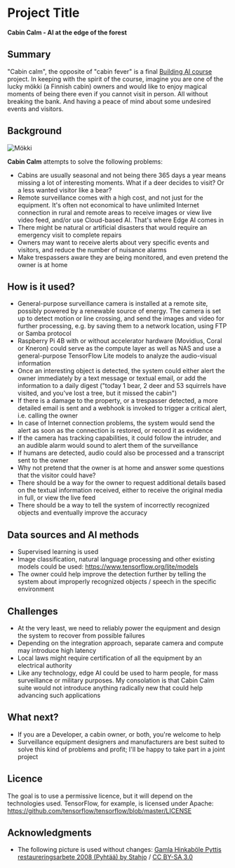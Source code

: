# Project Title
**Cabin Calm - AI at the edge of the forest**

## Summary
"Cabin calm", the opposite of "cabin fever" is a final [Building AI course](https://buildingai.elementsofai.com/) project. In keeping with the spirit of the course, imagine you are one of the lucky mökki (a Finnish cabin) owners and would like to enjoy magical moments of being there even if you cannot visit in person. All without breaking the bank. And having a peace of mind about some undesired events and visitors.


## Background
![Mökki](https://upload.wikimedia.org/wikipedia/commons/9/98/Gamla_Hinkab%C3%B6le_februari_2008.png)

**Cabin Calm** attempts to solve the following problems:
* Cabins are usually seasonal and not being there 365 days a year means missing a lot of interesting moments. What if a deer decides to visit? Or a less wanted visitor like a bear?
* Remote surveillance comes with a high cost, and not just for the equipment. It's often not economical to have unlimited Internet connection in rural and remote areas to receive images or view live video feed, and/or use Cloud-based AI. That's where Edge AI comes in
* There might be natural or artificial disasters that would require an emergency visit to complete repairs
* Owners may want to receive alerts about very specific events and visitors, and reduce the number of nuisance alarms
* Make trespassers aware they are being monitored, and even pretend the owner is at home


## How is it used?
* General-purpose surveillance camera is installed at a remote site, possibly powered by a renewable source of energy. The camera is set up to detect motion or line crossing, and send the images and video for further processing, e.g. by saving them to a network location, using FTP or Samba protocol
* Raspberry Pi 4B with or without accelerator hardware (Movidius, Coral or Kneron) could serve as the compute layer as well as NAS and use a general-purpose TensorFlow Lite models to analyze the audio-visual information
* Once an interesting object is detected, the system could either alert the owner immediately by a text message or textual email, or add the information to a daily digest ("today 1 bear, 2 deer and 53 squirrels have visited, and you've lost a tree, but it missed the cabin")
* If there is a damage to the property, or a trespasser detected, a more detailed email is sent and a webhook is invoked to trigger a critical alert, i.e. calling the owner
* In case of Internet connection problems, the system would send the alert as soon as the connection is restored, or record it as evidence
* If the camera has tracking capabilities, it could follow the intruder, and an audible alarm would sound to alert them of the surveillance
* If humans are detected, audio could also be processed and a transcript sent to the owner
* Why not pretend that the owner is at home and answer some questions that the visitor could have?
* There should be a way for the owner to request additional details based on the textual information received, either to receive the original media in full, or view the live feed
* There should be a way to tell the system of incorrectly recognized objects and eventually improve the accuracy


## Data sources and AI methods
* Supervised learning is used
* Image classification, natural language processing and other existing models could be used: https://www.tensorflow.org/lite/models
* The owner could help improve the detection further by telling the system about improperly recognized objects / speech in the specific environment


## Challenges
* At the very least, we need to reliably power the equipment and design the system to recover from possible failures
* Depending on the integration approach, separate camera and compute may introduce high latency
* Local laws might require certification of all the equipment by an electrical authority
* Like any technology, edge AI could be used to harm people, for mass surveillance or military purposes. My consolation is that Cabin Calm suite would not introduce anything radically new that could help advancing such applications


## What next?
* If you are a Developer, a cabin owner, or both, you're welcome to help
* Surveillance equipment designers and manufacturers are best suited to solve this kind of problems and profit; I'll be happy to take part in a joint project


## Licence
The goal is to use a permissive licence, but it will depend on the technologies used. TensorFlow, for example, is licensed under Apache: https://github.com/tensorflow/tensorflow/blob/master/LICENSE

## Acknowledgments

* The following picture is used without changes: [Gamla Hinkaböle Pyttis restaureringsarbete 2008 (Pyhtää) by Stahjo](https://commons.wikimedia.org/wiki/File:Gamla_Hinkab%C3%B6le_februari_2008.png#filelinks) / [CC BY-SA 3.0](https://creativecommons.org/licenses/by-sa/3.0/)

